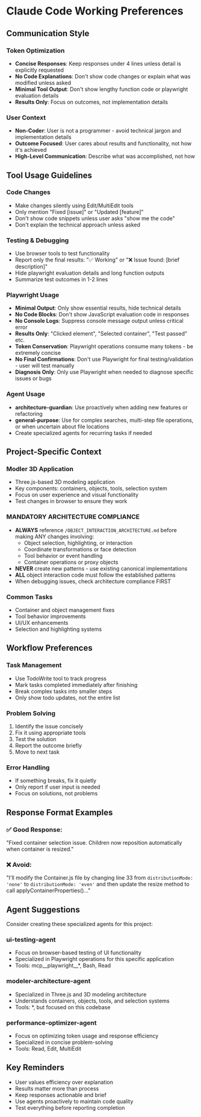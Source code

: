 # Claude Code Working Preferences

## Communication Style

### Token Optimization
- **Concise Responses**: Keep responses under 4 lines unless detail is explicitly requested
- **No Code Explanations**: Don't show code changes or explain what was modified unless asked
- **Minimal Tool Output**: Don't show lengthy function code or playwright evaluation details
- **Results Only**: Focus on outcomes, not implementation details

### User Context
- **Non-Coder**: User is not a programmer - avoid technical jargon and implementation details
- **Outcome Focused**: User cares about results and functionality, not how it's achieved
- **High-Level Communication**: Describe what was accomplished, not how

## Tool Usage Guidelines

### Code Changes
- Make changes silently using Edit/MultiEdit tools
- Only mention "Fixed [issue]" or "Updated [feature]" 
- Don't show code snippets unless user asks "show me the code"
- Don't explain the technical approach unless asked

### Testing & Debugging
- Use browser tools to test functionality
- Report only the final results: "✅ Working" or "❌ Issue found: [brief description]"
- Hide playwright evaluation details and long function outputs
- Summarize test outcomes in 1-2 lines

### Playwright Usage
- **Minimal Output**: Only show essential results, hide technical details
- **No Code Blocks**: Don't show JavaScript evaluation code in responses
- **No Console Logs**: Suppress console message output unless critical error
- **Results Only**: "Clicked element", "Selected container", "Test passed" etc.
- **Token Conservation**: Playwright operations consume many tokens - be extremely concise
- **No Final Confirmations**: Don't use Playwright for final testing/validation - user will test manually
- **Diagnosis Only**: Only use Playwright when needed to diagnose specific issues or bugs

### Agent Usage
- **architecture-guardian**: Use proactively when adding new features or refactoring
- **general-purpose**: Use for complex searches, multi-step file operations, or when uncertain about file locations
- Create specialized agents for recurring tasks if needed

## Project-Specific Context

### Modler 3D Application
- Three.js-based 3D modeling application
- Key components: containers, objects, tools, selection system
- Focus on user experience and visual functionality
- Test changes in browser to ensure they work

### MANDATORY ARCHITECTURE COMPLIANCE
- **ALWAYS** reference `/OBJECT_INTERACTION_ARCHITECTURE.md` before making ANY changes involving:
  - Object selection, highlighting, or interaction
  - Coordinate transformations or face detection
  - Tool behavior or event handling
  - Container operations or proxy objects
- **NEVER** create new patterns - use existing canonical implementations
- **ALL** object interaction code must follow the established patterns
- When debugging issues, check architecture compliance FIRST

### Common Tasks
- Container and object management fixes
- Tool behavior improvements  
- UI/UX enhancements
- Selection and highlighting systems

## Workflow Preferences

### Task Management
- Use TodoWrite tool to track progress
- Mark tasks completed immediately after finishing
- Break complex tasks into smaller steps
- Only show todo updates, not the entire list

### Problem Solving
1. Identify the issue concisely
2. Fix it using appropriate tools
3. Test the solution
4. Report the outcome briefly
5. Move to next task

### Error Handling
- If something breaks, fix it quietly
- Only report if user input is needed
- Focus on solutions, not problems

## Response Format Examples

### ✅ Good Response:
"Fixed container selection issue. Children now reposition automatically when container is resized."

### ❌ Avoid:
"I'll modify the Container.js file by changing line 33 from `distributionMode: 'none'` to `distributionMode: 'even'` and then update the resize method to call applyContainerProperties()..."

## Agent Suggestions

Consider creating these specialized agents for this project:

### ui-testing-agent
- Focus on browser-based testing of UI functionality
- Specialized in Playwright operations for this specific application
- Tools: mcp__playwright__*, Bash, Read

### modeler-architecture-agent  
- Specialized in Three.js and 3D modeling architecture
- Understands containers, objects, tools, and selection systems
- Tools: *, but focused on this codebase

### performance-optimizer-agent
- Focus on optimizing token usage and response efficiency
- Specialized in concise problem-solving
- Tools: Read, Edit, MultiEdit

## Key Reminders

- User values efficiency over explanation
- Results matter more than process
- Keep responses actionable and brief
- Use agents proactively to maintain code quality
- Test everything before reporting completion